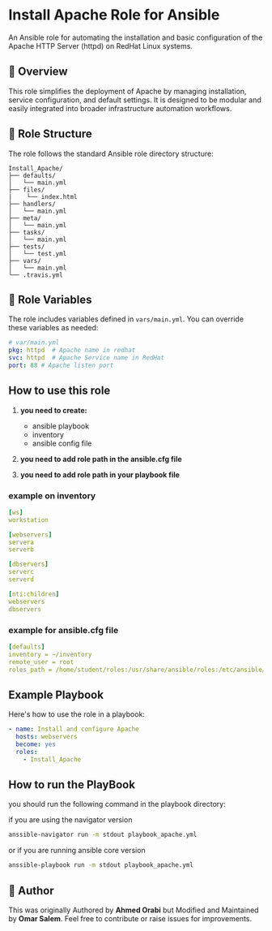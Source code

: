 # Install Apache Role for Ansible

An Ansible role for automating the installation and basic configuration of the Apache HTTP Server (httpd) on RedHat Linux systems.

## 📆 Overview

This role simplifies the deployment of Apache by managing installation, service configuration, and default settings. It is designed to be modular and easily integrated into broader infrastructure automation workflows.

## 📁 Role Structure

The role follows the standard Ansible role directory structure:

```
Install_Apache/
├── defaults/
│   └── main.yml
├── files/
|    └── index.html
├── handlers/
│   └── main.yml
├── meta/
│   └── main.yml
├── tasks/
│   └── main.yml
├── tests/
│   └── test.yml
├── vars/
│   └── main.yml
└── .travis.yml
```


## 🔧 Role Variables

The role includes variables defined in `vars/main.yml`. You can override these variables as needed:

```yaml
# var/main.yml
pkg: httpd  # Apache name in redhat
svc: httpd  # Apache Service name in RedHat
port: 88 # Apache listen port
```

## How to use this role
1. **you need to create:**

    - ansible playbook
    - inventory
    - ansible config file

2. **you need to add role path in the ansible.cfg file**
3. **you need to add role path in your playbook file**

### example on inventory

``` yaml
[ws]
workstation

[webservers]
servera
serverb

[dbservers]
serverc
serverd

[nti:children]
webservers
dbservers
```

### example for ansible.cfg file

``` yaml
[defaults]
inventory = ~/inventory
remote_user = root
roles_path = /home/student/roles:/usr/share/ansible/roles:/etc/ansible/roles
```

## Example Playbook

Here's how to use the role in a playbook:

```yaml
- name: Install and configure Apache
  hosts: webservers
  become: yes
  roles:
    - Install_Apache
```

## How to run the PlayBook
you should run the following command in the playbook directory:

if you are using the navigator version
``` bash
anssible-navigator run -m stdout playbook_apache.yml
```

or if you are running ansible core version

```bash
anssible-playbook run -m stdout playbook_apache.yml
```

## 👤 Author

This was originally Authored by **Ahmed Orabi** but Modified and Maintained by **Omar Salem**. Feel free to contribute or raise issues for improvements.
